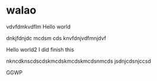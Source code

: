 # walao

vdvfdmkvdflm
Hello world

dnkjfdnjdc mcdsm cds
knvfdnjvdfmnjdvf

Hello world2
I did finish this

nkncdknscdscdskmcdskmcdskmcdsnmcds
jsdnjcdsnjccsd

GGWP
